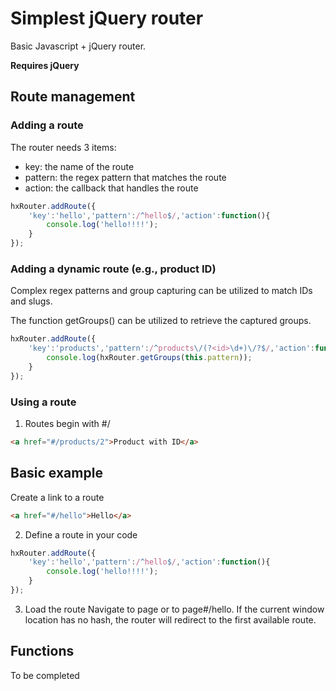 # Simplest jQuery router
Basic Javascript + jQuery router.

**Requires jQuery**

## Route management
### Adding a route
The router needs 3 items:
- key: the name of the route
- pattern: the regex pattern that matches the route
- action: the callback that handles the route

```javascript
hxRouter.addRoute({
	'key':'hello','pattern':/^hello$/,'action':function(){
        console.log('hello!!!!');
    }
});
```

### Adding a dynamic route (e.g., product ID)
Complex regex patterns and group capturing can be utilized to match IDs and slugs.

The function getGroups() can be utilized to retrieve the captured groups.

```javascript
hxRouter.addRoute({
	'key':'products','pattern':/^products\/(?<id>\d+)\/?$/,'action':function(){
		console.log(hxRouter.getGroups(this.pattern));
	}
});
```

### Using a route
1. Routes begin with #/

```html
<a href="#/products/2">Product with ID</a>
```

## Basic example
Create a link to a route
```html
<a href="#/hello">Hello</a>
```

2. Define a route in your code
```javascript
hxRouter.addRoute({
	'key':'hello','pattern':/^hello$/,'action':function(){
        console.log('hello!!!!');
    }
});
```

3. Load the route
Navigate to page or to page#/hello.
If the current window location has no hash, the router will redirect to the first available route. 

## Functions
To be completed